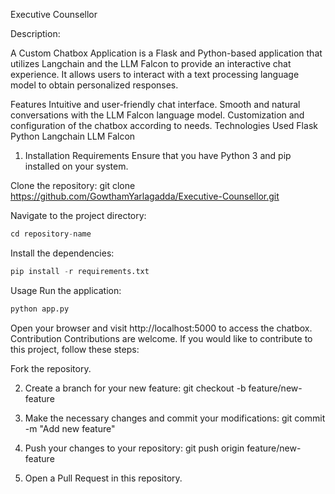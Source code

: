 Executive Counsellor


Description:<br>

A Custom Chatbox Application is a Flask and Python-based application that utilizes Langchain and the LLM Falcon to provide an interactive chat experience. It allows users to interact with a text processing language model to obtain personalized responses.

Features
Intuitive and user-friendly chat interface.
Smooth and natural conversations with the LLM Falcon language model.
Customization and configuration of the chatbox according to needs.
Technologies Used
Flask
Python
Langchain
LLM Falcon<br>

1. Installation Requirements
Ensure that you have Python 3 and pip installed on your system.

Clone the repository:
git clone https://github.com/GowthamYarlagadda/Executive-Counsellor.git



Navigate to the project directory:


```python
cd repository-name
```

Install the dependencies:

```python
pip install -r requirements.txt
```

Usage
Run the application:
```python
python app.py
```

Open your browser and visit http://localhost:5000 to access the chatbox.
Contribution
Contributions are welcome. If you would like to contribute to this project, follow these steps:

Fork the repository.<br>

2. Create a branch for your new feature: git checkout -b feature/new-feature<br>

3. Make the necessary changes and commit your modifications: git commit -m "Add new feature"<br>

4. Push your changes to your repository: git push origin feature/new-feature<br>

5. Open a Pull Request in this repository.<be>



